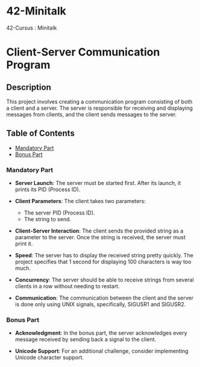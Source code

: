 # 42-Minitalk
42-Cursus : Minitalk
# Client-Server Communication Program

## Description
This project involves creating a communication program consisting of both a client and a server. The server is responsible for receiving and displaying messages from clients, and the client sends messages to the server.

## Table of Contents
- [Mandatory Part](#mandatory-part)
- [Bonus Part](#bonus-part)

### Mandatory Part
- **Server Launch**: The server must be started first. After its launch, it prints its PID (Process ID).

- **Client Parameters**: The client takes two parameters:
  - The server PID (Process ID).
  - The string to send.

- **Client-Server Interaction**: The client sends the provided string as a parameter to the server. Once the string is received, the server must print it.

- **Speed**: The server has to display the received string pretty quickly. The project specifies that 1 second for displaying 100 characters is way too much.

- **Concurrency**: The server should be able to receive strings from several clients in a row without needing to restart.

- **Communication**: The communication between the client and the server is done only using UNIX signals, specifically, SIGUSR1 and SIGUSR2.

### Bonus Part
- **Acknowledgment**: In the bonus part, the server acknowledges every message received by sending back a signal to the client.

- **Unicode Support**: For an additional challenge, consider implementing Unicode character support.
